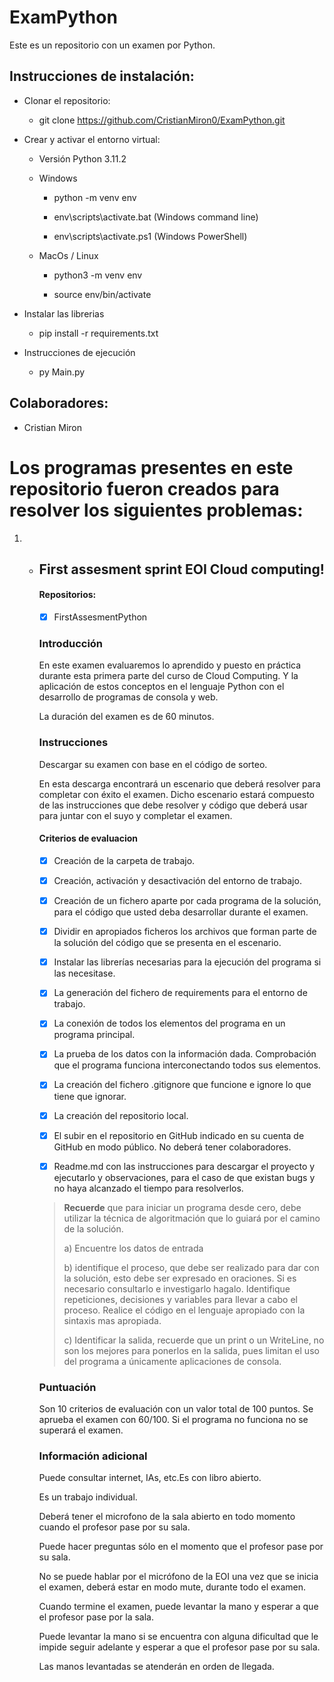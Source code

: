 # ExamPython
Este es un repositorio con un examen por Python.
## Instrucciones de instalación:
- Clonar el repositorio:

  - git clone https://github.com/CristianMiron0/ExamPython.git


- Crear y activar el entorno virtual:

  - Versión Python 3.11.2


  - Windows

    - python -m venv env


    - env\scripts\activate.bat (Windows command line)
    
    - env\scripts\activate.ps1 (Windows PowerShell)

  - MacOs / Linux

    - python3 -m venv env


    - source env/bin/activate


- Instalar las librerias

  - pip install -r requirements.txt

- Instrucciones de ejecución
  - py Main.py


## Colaboradores:
- Cristian Miron

# Los programas presentes en este repositorio fueron creados para resolver los siguientes problemas:
1. - ## First assesment sprint EOI Cloud computing!

     #### Repositorios:

     - [x] FirstAssesmentPython

     ### Introducción
   
     En este examen evaluaremos lo aprendido y puesto en práctica durante esta primera parte del curso de Cloud Computing. Y la aplicación de estos conceptos en el lenguaje Python con el desarrollo de programas de consola y web. 
   
     La duración del examen es de 60 minutos.
   
     ### Instrucciones
   
     Descargar su examen con base en el código de sorteo. 
   
     En esta descarga encontrará un escenario que deberá resolver para completar con éxito el examen. Dicho escenario estará compuesto de las instrucciones que debe resolver y código que deberá usar para juntar con el suyo y completar el examen.
   
     #### Criterios de evaluacion
   
     - [x] Creación de la carpeta de trabajo.
   
     - [x] Creación, activación y desactivación del entorno de trabajo.
     - [x] Creación de un fichero aparte por cada programa de la solución, para el código que usted deba desarrollar durante el examen.
     - [x] Dividir en apropiados ficheros los archivos que forman parte de la solución del código que se presenta en el escenario.
     - [x] Instalar las librerías necesarias para la ejecución del programa si las necesitase. 
     - [x] La generación del fichero de requirements para el entorno de trabajo.
     - [x] La conexión de todos los elementos del programa en un programa principal.
     - [x] La prueba de los datos con la información dada. Comprobación que el programa funciona interconectando todos sus elementos.
     - [x] La creación del fichero .gitignore que funcione e ignore lo que tiene que ignorar.
     - [x] La creación del repositorio local.
     - [x] El subir en el repositorio en GitHub indicado en su cuenta de GitHub en modo público. No deberá tener colaboradores.
     - [x] Readme.md con las instrucciones para descargar el proyecto y ejecutarlo y observaciones, para el caso de que existan bugs y no haya alcanzado el tiempo para resolverlos.
   
     > **Recuerde** que para iniciar un programa desde cero, debe utilizar la técnica de algoritmación que lo guiará por el camino de la solución.
     >
     > a) Encuentre los datos de entrada
     >
     > b) identifique el proceso, que debe ser realizado para dar con la solución, esto debe ser expresado en oraciones. Si es necesario consultarlo e investigarlo hagalo. Identifique repeticiones, decisiones y variables para llevar a cabo el proceso. Realice el código en el lenguaje apropiado con la sintaxis mas apropiada.
     >
     > c) Identificar la salida, recuerde que un print o un WriteLine, no son los mejores para ponerlos en la salida, pues limitan el uso del programa a únicamente aplicaciones de consola.
   
     ### Puntuación 
   
     Son 10 criterios de evaluación con un valor total de 100 puntos. Se aprueba el examen con 60/100. Si el programa no funciona no se superará el examen.
   
     ### Información adicional
   
     Puede consultar internet, IAs, etc.Es con libro abierto.
   
     Es un trabajo individual.
   
     Deberá tener el microfono de la sala abierto en todo momento cuando el profesor pase por su sala.
   
     Puede hacer preguntas sólo en el momento que el profesor pase por su sala.
   
     No se puede hablar por el micrófono de la EOI una vez que se inicia el examen, deberá estar en modo mute, durante todo el examen.
   
     Cuando termine el examen, puede levantar la mano y esperar a que el profesor pase por la sala.
   
     Puede levantar la mano si se encuentra con alguna dificultad que le impide seguir adelante y esperar a que el profesor pase por su sala.
   
     Las manos levantadas se atenderán en orden de llegada.

